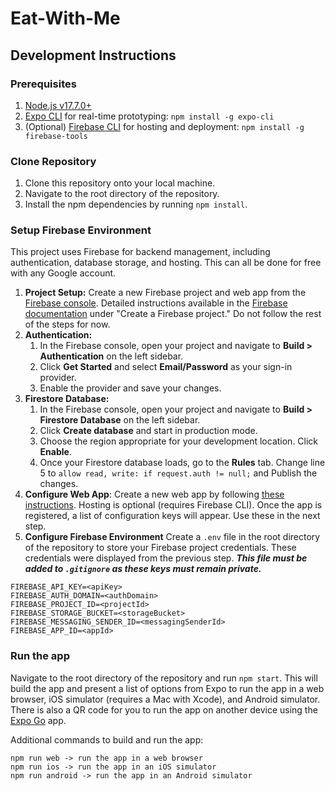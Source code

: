 # Eat-With-Me

## Development Instructions

### Prerequisites
1. [Node.js v17.7.0+](https://nodejs.org/)
2. [Expo CLI](https://expo.dev/tools#cli) for real-time prototyping: `npm install -g expo-cli`
3. (Optional) [Firebase CLI](https://firebase.google.com/docs/cli) for hosting and deployment: `npm install -g firebase-tools`

### Clone Repository
1. Clone this repository onto your local machine.
2. Navigate to the root directory of the repository.
3. Install the npm dependencies by running `npm install`.

### Setup Firebase Environment
This project uses Firebase for backend management, including authentication, database storage, and hosting. This can all be done for free with any Google account.
1. **Project Setup:** Create a new Firebase project and web app from the [Firebase console](https://console.firebase.google.com/). Detailed instructions available in the [Firebase documentation](https://firebase.google.com/docs/web/setup#create-project) under "Create a Firebase project." Do not follow the rest of the steps for now.
2. **Authentication:**
   1. In the Firebase console, open your project and navigate to **Build > Authentication** on the left sidebar.
   2. Click **Get Started** and select **Email/Password** as your sign-in provider.
   3. Enable the provider and save your changes.
3. **Firestore Database:**
   1. In the Firebase console, open your project and navigate to **Build > Firestore Database** on the left sidebar.
   2. Click **Create database** and start in production mode.
   3. Choose the region appropriate for your development location. Click **Enable**.
   4. Once your Firestore database loads, go to the **Rules** tab. Change line 5 to `allow read, write: if request.auth != null;` and Publish the changes.
4. **Configure Web App**: Create a new web app by following [these instructions](https://firebase.google.com/docs/web/setup#register-app). Hosting is optional (requires Firebase CLI). Once the app is registered, a list of configuration keys will appear. Use these in the next step.
5. **Configure Firebase Environment** Create a `.env` file in the root directory of the repository to store your Firebase project credentials. These credentials were displayed from the previous step. **_This file must be added to `.gitignore` as these keys must remain private._**

```
FIREBASE_API_KEY=<apiKey>
FIREBASE_AUTH_DOMAIN=<authDomain>
FIREBASE_PROJECT_ID=<projectId>
FIREBASE_STORAGE_BUCKET=<storageBucket>
FIREBASE_MESSAGING_SENDER_ID=<messagingSenderId>
FIREBASE_APP_ID=<appId>
```

### Run the app
Navigate to the root directory of the repository and run `npm start`. This will build the app and present a list of options from Expo to run the app in a web browser, iOS simulator (requires a Mac with Xcode), and Android simulator. There is also a QR code for you to run the app on another device using the [Expo Go](https://expo.dev/client) app.

Additional commands to build and run the app:
```
npm run web -> run the app in a web browser
npm run ios -> run the app in an iOS simulator
npm run android -> run the app in an Android simulator
```